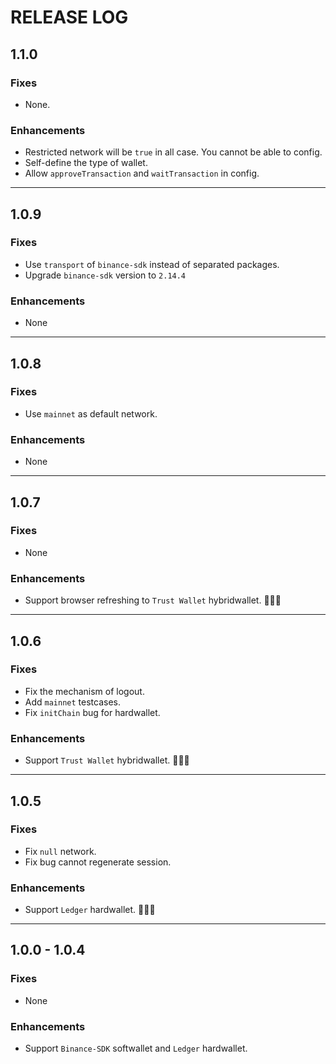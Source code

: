# RELEASE LOG

## 1.1.0

### Fixes

* None.

### Enhancements

* Restricted network will be `true` in all case. You cannot be able to config.
* Self-define the type of wallet.
* Allow `approveTransaction` and `waitTransaction` in config.
  
---

## 1.0.9

### Fixes

* Use `transport` of `binance-sdk` instead of separated packages.
* Upgrade `binance-sdk` version to `2.14.4`

### Enhancements

* None
  
---

## 1.0.8

### Fixes

* Use `mainnet` as default network.

### Enhancements

* None
  
---


## 1.0.7

### Fixes

* None

### Enhancements

* Support browser refreshing to `Trust Wallet` hybridwallet. 🎉🎉🎉
  
---

## 1.0.6

### Fixes

* Fix the mechanism of logout.
* Add `mainnet` testcases.
* Fix `initChain` bug for hardwallet.

### Enhancements

* Support `Trust Wallet` hybridwallet. 🎉🎉🎉
  
---

## 1.0.5

### Fixes

* Fix `null` network.
* Fix bug cannot regenerate session.

### Enhancements

* Support `Ledger` hardwallet. 👏👏👏

---

## 1.0.0 - 1.0.4

### Fixes

* None

### Enhancements

* Support `Binance-SDK` softwallet and `Ledger` hardwallet.